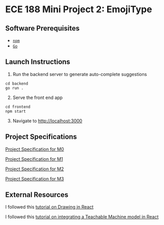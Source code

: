 # ECE 188 Mini Project 2: EmojiType

## Software Prerequisites
- [`npm`](https://www.npmjs.com/get-npm)
- [`Go`](https://golang.org/doc/install)

## Launch Instructions
1. Run the backend server to generate auto-complete suggestions
```
cd backend
go run .
```

2. Serve the front end app
```
cd frontend
npm start
```

3. Navigate to [http://localhost:3000](http://localhost:3000)

## Project Specifications
[Project Specification for M0](https://www.notion.so/M0-TinyType-the-Design-e1c885087880402eac9ea9a44f762b47)

[Project Specification for M1](https://www.notion.so/M1-TinyType-the-Implementation-02f677ef9b6a4ca9b0e43042500c3bef)

[Project Specification for M2](https://www.notion.so/M2-EmojiType-f948dc5c01284d1782c30cb41f4fda5b)

[Project Specification for M3](https://www.notion.so/M3-EmojiCam-4bbabaae623042938aa6bffd977d0e05)

## External Resources
I followed this [tutorial on Drawing in React](https://pspdfkit.com/blog/2017/how-to-build-free-hand-drawing-using-react/)

I followed this [tutorial on integrating a Teachable Machine model in React](https://blog.greenroots.info/princess-finder-using-react-ml5js-and-teachable-machine-learning-ckj8288ch03gew7s1ht1u3pmu)
